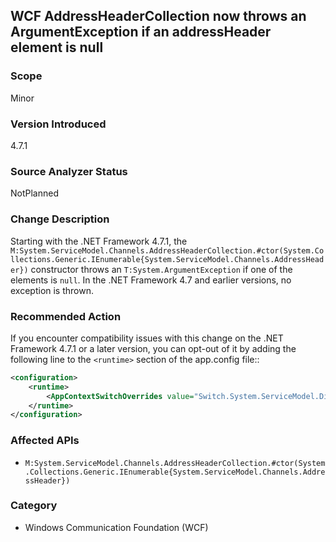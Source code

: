 ## WCF AddressHeaderCollection now throws an ArgumentException if an addressHeader element is null

### Scope
Minor

### Version Introduced
4.7.1

### Source Analyzer Status
NotPlanned

### Change Description
Starting with the .NET Framework 4.7.1, the `M:System.ServiceModel.Channels.AddressHeaderCollection.#ctor(System.Collections.Generic.IEnumerable{System.ServiceModel.Channels.AddressHeader})` constructor throws an `T:System.ArgumentException` if one of the elements is `null`. In the .NET Framework 4.7 and earlier versions, no exception is thrown.

### Recommended Action
If you encounter compatibility issues with this change on the .NET Framework 4.7.1 or a later version, you can opt-out of it by adding the following line to the `<runtime>` section of the app.config file::

```xml
<configuration>
    <runtime>
	    <AppContextSwitchOverrides value="Switch.System.ServiceModel.DisableAddressHeaderCollectionValidation=true" />
	</runtime>
</configuration>
```

### Affected APIs
* `M:System.ServiceModel.Channels.AddressHeaderCollection.#ctor(System.Collections.Generic.IEnumerable{System.ServiceModel.Channels.AddressHeader})`

### Category
* Windows Communication Foundation (WCF)

<!--
    ### Original Bug
    [275879] (https://devdiv.visualstudio.com/web/wi.aspx?pcguid=011b8bdf-6d56-4f87-be0d-0092136884d9&id=275879)
-->
